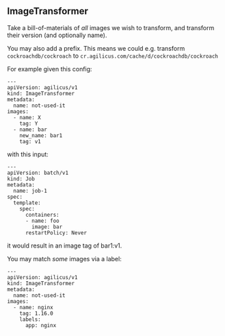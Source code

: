 ## ImageTransformer

Take a bill-of-materials of *all* images we wish to transform,
and transform their version (and optionally name).

You may also add a prefix. This means we could e.g. transform
`cockroachdb/cockroach` to `cr.agilicus.com/cache/d/cockroachdb/cockroach`


For example given this config:
```
---
apiVersion: agilicus/v1
kind: ImageTransformer
metadata:
  name: not-used-it
images:
  - name: X
    tag: Y
  - name: bar
    new_name: bar1
    tag: v1
```

with this input:
```
---
apiVersion: batch/v1
kind: Job
metadata:
  name: job-1
spec:
  template:
    spec:
      containers:
      - name: foo
        image: bar
      restartPolicy: Never
```

it would result in an image tag of bar1:v1.

You may match *some* images via a label:
```
---
apiVersion: agilicus/v1
kind: ImageTransformer
metadata:
  name: not-used-it
images:
  - name: nginx
    tag: 1.16.0
    labels:
      app: nginx
```
